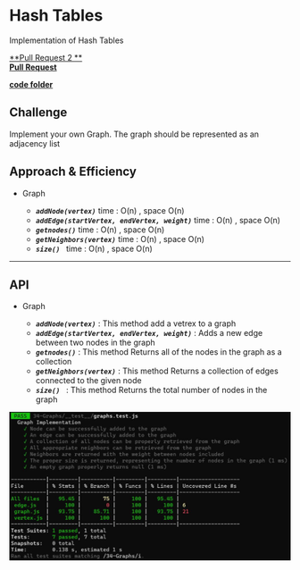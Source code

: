 # Hash Tables

Implementation of Hash Tables

[**Pull Request 2 **](https://github.com/hibasalem/data-structures-and-algorithms/pull/54)  
[**Pull Request**](https://github.com/hibasalem/data-structures-and-algorithms/pull/53) 

[**code folder**](https://github.com/hibasalem/data-structures-and-algorithms/tree/main/javascript/34-Graphs)

## Challenge

Implement your own Graph. The graph should be represented as an adjacency list

## Approach & Efficiency

- Graph

  - **_`addNode(vertex)`_** time : O(n) , space O(n)
  - **_`addEdge(startVertex, endVertex, weight)`_** time : O(n) , space O(n)
  - **_`getnodes()`_** time : O(n) , space O(n)
  - **_`getNeighbors(vertex)`_** time : O(n) , space O(n)
  - **_`size() `_** time : O(n) , space O(n)

---

## API

- Graph

  - **_`addNode(vertex)`_** : This method add a vetrex to a graph
  - **_`addEdge(startVertex, endVertex, weight)`_** : Adds a new edge between two nodes in the graph
  - **_`getnodes()`_** : This method Returns all of the nodes in the graph as a collection
  - **_`getNeighbors(vertex)`_** : This method Returns a collection of edges connected to the given node
  - **_`size() `_** : This method Returns the total number of nodes in the graph


![tests](cc35.JPG)